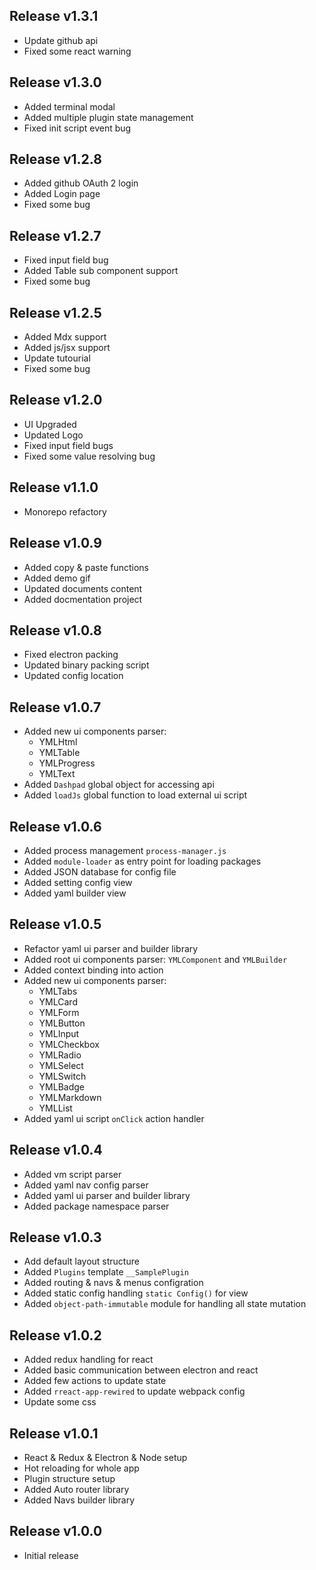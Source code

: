 
## Release v1.3.1
- Update github api
- Fixed some react warning

## Release v1.3.0

- Added terminal modal
- Added multiple plugin state management
- Fixed init script event bug

## Release v1.2.8

- Added github OAuth 2 login
- Added Login page
- Fixed some bug

## Release v1.2.7

- Fixed input field bug
- Added Table sub component support
- Fixed some bug

## Release v1.2.5

- Added Mdx support
- Added js/jsx support
- Update tutourial
- Fixed some bug

## Release v1.2.0

- UI Upgraded
- Updated Logo
- Fixed input field bugs
- Fixed some value resolving bug

## Release v1.1.0

- Monorepo refactory

## Release v1.0.9

- Added copy & paste functions
- Added demo gif
- Updated documents content
- Added docmentation project

## Release v1.0.8

- Fixed electron packing
- Updated binary packing script
- Updated config location

## Release v1.0.7

- Added new ui components parser:
    - YMLHtml
    - YMLTable
    - YMLProgress
    - YMLText
- Added `Dashpad` global object for accessing api
- Added `loadJs` global function to load external ui script

## Release v1.0.6

- Added process management `process-manager.js`
- Added `module-loader` as entry point for loading packages
- Added JSON database for config file
- Added setting config view
- Added yaml builder view

## Release v1.0.5

- Refactor yaml ui parser and builder library
- Added root ui components parser: `YMLComponent` and `YMLBuilder`
- Added context binding into action
- Added new ui components parser:
    - YMLTabs
    - YMLCard
    - YMLForm
    - YMLButton
    - YMLInput
    - YMLCheckbox
    - YMLRadio
    - YMLSelect
    - YMLSwitch
    - YMLBadge
    - YMLMarkdown
    - YMLList
- Added yaml ui script `onClick` action handler

## Release v1.0.4

- Added vm script parser
- Added yaml nav config parser
- Added yaml ui parser and builder library
- Added package namespace parser

## Release v1.0.3

- Add default layout structure
- Added `Plugins` template `__SamplePlugin`
- Added routing & navs & menus configration
- Added static config handling `static Config()` for view
- Added `object-path-immutable` module for handling all state mutation

## Release v1.0.2

- Added redux handling for react
- Added basic communication between electron and react
- Added few actions to update state
- Added `rreact-app-rewired` to update webpack config
- Update some css

## Release v1.0.1

- React & Redux & Electron & Node setup
- Hot reloading for whole app
- Plugin structure setup
- Added Auto router library
- Added Navs builder library

## Release v1.0.0

- Initial release